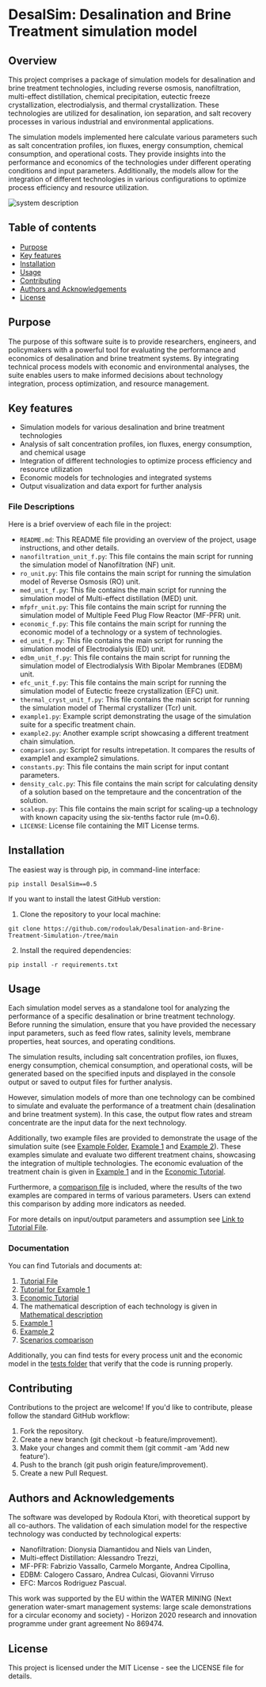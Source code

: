 # DesalSim: Desalination and Brine Treatment simulation model

 
## Overview 
This project comprises a package of simulation models for desalination and brine treatment technologies, including reverse osmosis, nanofiltration, multi-effect distillation, chemical precipitation, eutectic freeze crystallization, electrodialysis, and thermal crystallization. These technologies are utilized for desalination, ion separation, and salt recovery processes in various industrial and environmental applications.

The simulation models implemented here calculate various parameters such as salt concentration profiles, ion fluxes, energy consumption, chemical consumption, and operational costs. They provide insights into the performance and economics of the technologies under different operating conditions and input parameters. Additionally, the models allow for the integration of different technologies in various configurations to optimize process efficiency and resource utilization.

![system description](https://github.com/rodoulak/Desalination-and-Brine-Treatment-Simulation-/assets/150446818/bb10e07d-b878-45c8-878a-0c56222546cf)

## Table of contents
* [Purpose](#purpose)
* [Key features](#key-features)
* [Installation](#installation)
* [Usage](#usage)
* [Contributing](#contributing)
* [Authors and Acknowledgements](#authors-and-acknowledgements)
* [License](#license)

## Purpose 
The purpose of this software suite is to provide researchers, engineers, and policymakers with a powerful tool for evaluating the performance and economics of desalination and brine treatment systems. By integrating technical process models with economic and environmental analyses, the suite enables users to make informed decisions about technology integration, process optimization, and resource management.


## Key features 
- Simulation models for various desalination and brine treatment technologies
- Analysis of salt concentration profiles, ion fluxes, energy consumption, and chemical usage
- Integration of different technologies to optimize process efficiency and resource utilization
- Economic models for technologies and integrated systems 
- Output visualization and data export for further analysis 

### File Descriptions

Here is a brief overview of each file in the project:

- `README.md`: This README file providing an overview of the project, usage instructions, and other details.
- `nanofiltration_unit_f.py`: This file contains the main script for running the simulation model of Nanofiltration (NF) unit.
- `ro_unit.py`: This file contains the main script for running the simulation model of Reverse Osmosis (RO) unit.
- `med_unit_f.py`: This file contains the main script for running the simulation model of Multi-effect distillation (MED) unit.
- `mfpfr_unit.py`: This file contains the main script for running the simulation model of Multiple Feed Plug Flow Reactor (MF-PFR) unit.
- `economic_f.py`: This file contains the main script for running the economic model of a technology or a system of technologies.
- `ed_unit_f.py`: This file contains the main script for running the simulation model of Electrodialysis (ED) unit.
- `edbm_unit_f.py`: This file contains the main script for running the simulation model of Electrodialysis With Bipolar Membranes (EDBM) unit.
- `efc_unit_f.py`: This file contains the main script for running the simulation model of Eutectic freeze crystallization (EFC) unit.
- `thermal_cryst_unit_f.py`: This file contains the main script for running the simulation model of Thermal crystallizer (Tcr) unit.
- `example1.py`: Example script demonstrating the usage of the simulation suite for a specific treatment chain.
- `example2.py`: Another example script showcasing a different treatment chain simulation.
- `comparison.py`: Script for results intrepetation. It compares the results of example1 and example2 simulations.
- `constants.py`: This file contains the main script for input contant parameters.
- `density_calc.py`: This file contains the main script for calculating density of a solution based on the tempretaure and the concentration of the solution.
- `scaleup.py`: This file contains the main script for scaling-up a technology with known capacity using the six-tenths factor rule (m=0.6).
- `LICENSE`: License file containing the MIT License terms.

## Installation  
The easiest way is through pip, in command-line interface:   
```
pip install DesalSim==0.5
```

If you want to install the latest GitHub verstion:
1. Clone the repository to your local machine:
```
git clone https://github.com/rodoulak/Desalination-and-Brine-Treatment-Simulation-/tree/main
```
2. Install the required dependencies:
 ```
pip install -r requirements.txt
 ```

## Usage 
Each simulation model serves as a standalone tool for analyzing the performance of a specific desalination or brine treatment technology. Before running the simulation, ensure that you have provided the necessary input parameters, such as feed flow rates, salinity levels, membrane properties, heat sources, and operating conditions.

The simulation results, including salt concentration profiles, ion fluxes, energy consumption, chemical consumption, and operational costs, will be generated based on the specified inputs and displayed in the console output or saved to output files for further analysis.

However, simulation models of more than one technology can be combined to simulate and evaluate the performance of a treatment chain (desalination and brine treatment system). In this case, the output flow rates and stream concentrate are the input data for the next technology. 

Additionally, two example files are provided to demonstrate the usage of the simulation suite (see [Example Folder](https://github.com/rodoulak/Desalination-and-Brine-Treatment-Simulation-/tree/main/example), [Example 1](https://github.com/rodoulak/Desalination-and-Brine-Treatment-Simulation-/tree/main/example/example_1.py) and [Example 2](https://github.com/rodoulak/Desalination-and-Brine-Treatment-Simulation-/tree/main/example/example_2.py)). These examples simulate and evaluate two different treatment chains, showcasing the integration of multiple technologies. The economic evaluation of the treatment chain is given in [Example 1](https://github.com/rodoulak/Desalination-and-Brine-Treatment-Simulation-/tree/main/example/example_1.py) and in the [Economic Tutorial](https://github.com/rodoulak/Desalination-and-Brine-Treatment-Simulation-/tree/main/example/Economic_Tutorial.md). 

Furthermore, a [comparison file](https://github.com/rodoulak/Desalination-and-Brine-Treatment-Simulation-/tree/main/example/comparison.py) is included, where the results of the two examples are compared in terms of various parameters. Users can extend this comparison by adding more indicators as needed.

For more details on input/output parameters and assumption see [Link to Tutorial File](https://github.com/rodoulak/Desalination-and-Brine-Treatment-Simulation-/tree/main/example/Tutorial.md).

### Documentation 
You can find Tutorials and documents at: 
1. [Tutorial File](https://github.com/rodoulak/Desalination-and-Brine-Treatment-Simulation-/tree/main/example/Tutorial.md)
2. [Tutorial for Example 1](https://github.com/rodoulak/Desalination-and-Brine-Treatment-Simulation-/tree/main/example/Example_1_Tutorial.md)
3. [Economic Tutorial](https://github.com/rodoulak/Desalination-and-Brine-Treatment-Simulation-/tree/main/example/Economic_Tutorial.md)
4. The mathematical description of each technology is given in [Mathematical description](https://github.com/rodoulak/Desalination-and-Brine-Treatment-Simulation-/tree/main/paper/Mathematical_description.pdf)
5. [Example 1](https://github.com/rodoulak/Desalination-and-Brine-Treatment-Simulation-/tree/main/example/example_1.py)
6. [Example 2](https://github.com/rodoulak/Desalination-and-Brine-Treatment-Simulation-/tree/main/example/example_2.py)
7. [Scenarios comparison](https://github.com/rodoulak/Desalination-and-Brine-Treatment-Simulation-/tree/main/example/comparison.py)

Additionally, you can find tests for every process unit and the economic model in the [tests folder](https://github.com/rodoulak/Desalination-and-Brine-Treatment-Simulation-/tree/main/tests) that verify that the code is running properly. 


## Contributing
Contributions to the project are welcome! If you'd like to contribute, please follow the standard GitHub workflow:
1. Fork the repository.
2. Create a new branch (git checkout -b feature/improvement).
3. Make your changes and commit them (git commit -am 'Add new feature').
4. Push to the branch (git push origin feature/improvement).
5. Create a new Pull Request.

## Authors and Acknowledgements
The software was developed by Rodoula Ktori, with theoretical support by all co-authors. The validation of each simulation model for the respective technology was conducted by technological experts: 
- Nanofiltration: Dionysia Diamantidou and Niels van Linden,
- Multi-effect Distillation: Alessandro Trezzi,
- MF-PFR: Fabrizio Vassallo, Carmelo Morgante, Andrea Cipollina,
- EDBM: Calogero Cassaro, Andrea Culcasi, Giovanni Virruso
- EFC: Marcos Rodriguez Pascual.

This work was supported by the EU within the WATER MINING (Next generation water-smart management systems: large scale demonstrations for a circular economy and society) - Horizon 2020 research and innovation programme under grant agreement No 869474.

## License
This project is licensed under the MIT License - see the LICENSE file for details.


